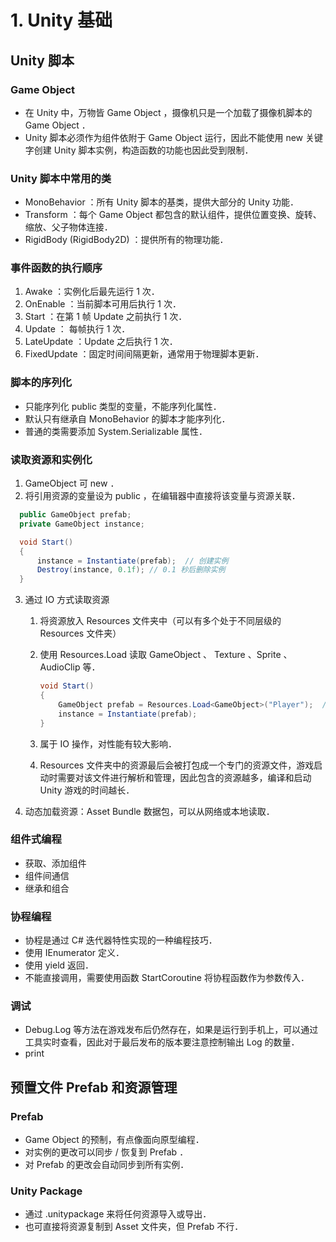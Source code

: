 # 1. Unity 基础

## Unity 脚本

### Game Object

- 在 Unity 中，万物皆 Game Object ，摄像机只是一个加载了摄像机脚本的 Game Object ．
- Unity 脚本必须作为组件依附于 Game Object 运行，因此不能使用 new 关键字创建 Unity 脚本实例，构造函数的功能也因此受到限制．

### Unity 脚本中常用的类

- MonoBehavior ：所有 Unity 脚本的基类，提供大部分的 Unity 功能．
- Transform ：每个 Game Object 都包含的默认组件，提供位置变换、旋转、缩放、父子物体连接．
- RigidBody (RigidBody2D) ：提供所有的物理功能．

### 事件函数的执行顺序

1. Awake ：实例化后最先运行 1 次．
2. OnEnable ：当前脚本可用后执行 1 次．
3. Start ：在第 1 帧 Update 之前执行 1 次．
4. Update ： 每帧执行 1 次．
5. LateUpdate ：Update 之后执行 1 次．
6. FixedUpdate ：固定时间间隔更新，通常用于物理脚本更新．

### 脚本的序列化

- 只能序列化 public 类型的变量，不能序列化属性．
- 默认只有继承自 MonoBehavior 的脚本才能序列化．
- 普通的类需要添加 System.Serializable 属性．

### 读取资源和实例化

1. GameObject 可 new ．
2. 将引用资源的变量设为 public ，在编辑器中直接将该变量与资源关联．
  
  ```csharp
    public GameObject prefab;
    private GameObject instance;

    void Start()
    {
        instance = Instantiate(prefab);  // 创建实例
        Destroy(instance, 0.1f); // 0.1 秒后删除实例
    }
  ```

3. 通过 IO 方式读取资源
    1. 将资源放入 Resources 文件夹中（可以有多个处于不同层级的 Resources 文件夹）
    2. 使用 Resources.Load 读取 GameObject 、 Texture 、Sprite 、AudioClip 等．

        ```csharp
        void Start()
        {
            GameObject prefab = Resources.Load<GameObject>("Player");  // 读取 Resources 路径下的资源
            instance = Instantiate(prefab);
        }
        ```

    3. 属于 IO 操作，对性能有较大影响．
    4. Resources 文件夹中的资源最后会被打包成一个专门的资源文件，游戏启动时需要对该文件进行解析和管理，因此包含的资源越多，编译和启动 Unity 游戏的时间越长．
4. 动态加载资源：Asset Bundle 数据包，可以从网络或本地读取．

### 组件式编程

- 获取、添加组件
- 组件间通信
- 继承和组合

### 协程编程

- 协程是通过 C# 迭代器特性实现的一种编程技巧．
- 使用 IEnumerator 定义．
- 使用 yield 返回．
- 不能直接调用，需要使用函数 StartCoroutine 将协程函数作为参数传入．

### 调试

- Debug.Log 等方法在游戏发布后仍然存在，如果是运行到手机上，可以通过工具实时查看，因此对于最后发布的版本要注意控制输出 Log 的数量．
- print

## 预置文件 Prefab 和资源管理

### Prefab

- Game Object 的预制，有点像面向原型编程．
- 对实例的更改可以同步 / 恢复到 Prefab ．
- 对 Prefab 的更改会自动同步到所有实例．

### Unity Package

- 通过 .unitypackage 来将任何资源导入或导出．
- 也可直接将资源复制到 Asset 文件夹，但 Prefab 不行．
